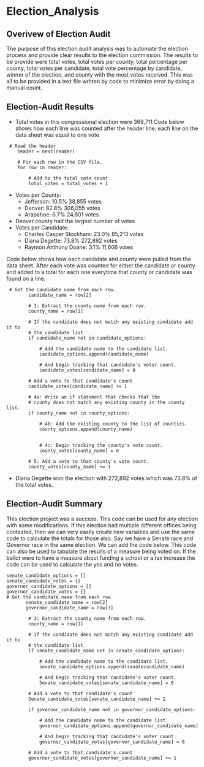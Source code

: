 # Election_Analysis
## Overivew of Election Audit
The purpose of this election audit analysis was to automate the election process and provide clear results to the election commission.  The results to be provide were total votes, total votes per county, total percentage per county, total votes per candidate, total vote percentage by candidate, winner of the election, and county with the most votes received.  This was all to be provided in a text file written by code to minimize error by doing a manual count.

## Election-Audit Results
* Total votes in this congressional election were 369,711
Code below shows how each line was counted after the header line.  each line on the data sheet was equal to one vote
``` 
 # Read the header
    header = next(reader)

    # For each row in the CSV file.
    for row in reader:

        # Add to the total vote count
        total_votes = total_votes + 1
```
* Votes per County:
  * Jefferson: 10.5%  38,855 votes
  * Denver: 82.8%  306,055 votes
  * Arapahoe: 6.7%   24,801 votes
* Denver county had the largest number of votes
* Votes per Candidate:
  * Charles Casper Stockham: 23.0% 85,213 votes
  * Diana Degette: 73.8% 272,892 votes
  * Raymon Anthony Doane: 3.1% 11,606 votes

Code below shows how each candidate and county were pulled from the data sheet.  After each vote was counted for either the candidate or county and added to a total for each one everytime that county or candidate was found on a line.  
```
 # Get the candidate name from each row.
        candidate_name = row[2]

        # 3: Extract the county name from each row.
        county_name = row[1]

        # If the candidate does not match any existing candidate add it to
        # the candidate list
        if candidate_name not in candidate_options:

            # Add the candidate name to the candidate list.
            candidate_options.append(candidate_name)

            # And begin tracking that candidate's voter count.
            candidate_votes[candidate_name] = 0

        # Add a vote to that candidate's count
        candidate_votes[candidate_name] += 1

        # 4a: Write an if statement that checks that the
        # county does not match any existing county in the county list.
        if county_name not in county_options:

            # 4b: Add the existing county to the list of counties.
            county_options.append(county_name)
            

            # 4c: Begin tracking the county's vote count.
            county_votes[county_name] = 0

        # 5: Add a vote to that county's vote count.
        county_votes[county_name] += 1
```
* Diana Degette won the election with 272,892 votes which was 73.8% of the total votes. 

## Election-Audit Summary
This election project was a success.  This code can be used for any election with some modifications.  If this election had multiple different offices being contested, then we can very easily create new variables and use the same code to calculate the totals for those also.  Say we have a Senate race and Governor race in the same election.  We can add the code below.  This code can also be used to tabulate the results of a measure being voted on.  If the ballot were to have a measure about funding a school or a tax increase the code can be used to calculate the yes and no votes.  
```
senate_candidate_options = []
senate_candidate_votes = {}
governor_candidate_options = []
governor_candidate_votes = {} 
# Get the candidate name from each row.
       senate_candidate_name = row[2]
       governor_candidate_name = row[3]

        # 3: Extract the county name from each row.
        county_name = row[1]

        # If the candidate does not match any existing candidate add it to
        # the candidate list
        if senate_candidate_name not in senate_candidate_options:

            # Add the candidate name to the candidate list.
            senate_candidate_options.append(senatecandidate_name)

            # And begin tracking that candidate's voter count.
            Senate_candidate_votes[senate_candidate_name] = 0

        # Add a vote to that candidate's count
        Senate_candidate_votes[senate_candidate_name] += 1

        if governor_candidate_name not in governor_candidate_options:

            # Add the candidate name to the candidate list.
            governor_candidate_options.append(governor_candidate_name)

            # And begin tracking that candidate's voter count.
            governor_candidate_votes[governor_candidate_name] = 0

        # Add a vote to that candidate's count
        governor_candidate_votes[governor_candidate_name] += 1
```
